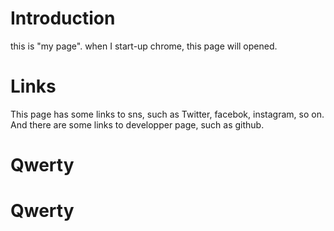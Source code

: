 # Introduction
this is "my page". when I start-up chrome, this page will opened. 

# Links
This page has some links to sns, such as Twitter, facebok, instagram, so on.
And there are some links to developper page, such as github.

# Qwerty
# Qwerty
